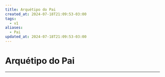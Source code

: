 ```yaml
---
title: Arquétipo do Pai
created_at: 2024-07-18T21:09:53-03:00
tags:
  - v1
aliases:
  - Pai
updated_at: 2024-07-18T21:09:53-03:00
---
```

# Arquétipo do Pai
---

